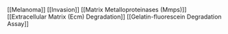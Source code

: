 [[Melanoma]]
[[Invasion]]
[[Matrix Metalloproteinases (Mmps)]]
[[Extracellular Matrix (Ecm) Degradation]]
[[Gelatin-fluorescein Degradation Assay]]
